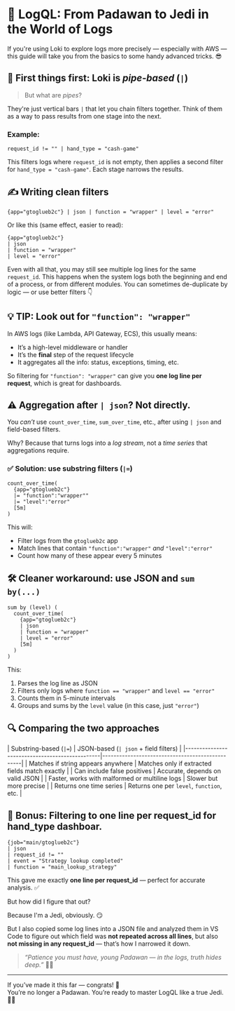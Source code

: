 # 🚀 LogQL: From Padawan to Jedi in the World of Logs

If you're using Loki to explore logs more precisely — especially with AWS — this guide will take you from the basics to some handy advanced tricks. 😎

## 🧪 First things first: Loki is *pipe-based* (`|`)

> But what are *pipes*?

They're just vertical bars `|` that let you chain filters together. Think of them as a way to pass results from one stage into the next.

### Example:

```logql
request_id != "" | hand_type = "cash-game"
```

This filters logs where `request_id` is not empty, then applies a second filter for `hand_type = "cash-game"`. Each stage narrows the results.

## ✍️ Writing clean filters

```logql
{app="gtoglueb2c"} | json | function = "wrapper" | level = "error"
```

Or like this (same effect, easier to read):

```logql
{app="gtoglueb2c"} 
| json 
| function = "wrapper" 
| level = "error"
```

Even with all that, you may still see multiple log lines for the same `request_id`. This happens when the system logs both the beginning and end of a process, or from different modules. You can sometimes de-duplicate by logic — or use better filters 👇

## 💡 TIP: Look out for `"function": "wrapper"`

In AWS logs (like Lambda, API Gateway, ECS), this usually means:

- It’s a high-level middleware or handler
- It’s the **final** step of the request lifecycle
- It aggregates all the info: status, exceptions, timing, etc.

So filtering for `"function": "wrapper"` can give you **one log line per request**, which is great for dashboards.

## ⚠️ Aggregation after `| json`? Not directly.

You *can’t* use `count_over_time`, `sum_over_time`, etc., after using `| json` and field-based filters.

Why? Because that turns logs into a *log stream*, not a *time series* that aggregations require.

### ✅ Solution: use substring filters (`|=`)

```logql
count_over_time( 
  {app="gtoglueb2c"} 
  |= "function":"wrapper"" 
  |= "level":"error" 
  [5m]
)
```

This will:

- Filter logs from the `gtoglueb2c` app
- Match lines that contain `"function":"wrapper"` *and* `"level":"error"`
- Count how many of these appear every 5 minutes

## 🛠️ Cleaner workaround: use JSON and `sum by(...)`

```logql
sum by (level) (
  count_over_time(
    {app="gtoglueb2c"}
    | json
    | function = "wrapper"
    | level = "error"
    [5m]
  )
)
```

This:

1. Parses the log line as JSON
2. Filters only logs where `function == "wrapper"` and `level == "error"`
3. Counts them in 5-minute intervals
4. Groups and sums by the `level` value (in this case, just `"error"`)

## 🔍 Comparing the two approaches

| Substring-based (`|=`)                          | JSON-based (`| json` + field filters)           |
|------------------------------------------------|-------------------------------------------------|
| Matches if string appears anywhere             | Matches only if extracted fields match exactly  |
| Can include false positives                    | Accurate, depends on valid JSON                 |
| Faster, works with malformed or multiline logs | Slower but more precise                         |
| Returns one time series                        | Returns one per `level`, `function`, etc.       |

## 🌟 Bonus: Filtering to one line per request_id for hand_type dashboar. 

```logql
{job="main/gtoglueb2c"} 
| json
| request_id != "" 
| event = "Strategy lookup completed" 
| function = "main_lookup_strategy"
```
This gave me exactly **one line per request_id** — perfect for accurate analysis. ✅

But how did I figure that out?

Because I'm a Jedi, obviously. 😏

But I also copied some log lines into a JSON file and analyzed them in VS Code to figure out which field was **not repeated across all lines**, but also **not missing in any request_id** — that’s how I narrowed it down.

> *“Patience you must have, young Padawan — in the logs, truth hides deep.”* 🧙‍♂️
---

If you’ve made it this far — congrats! 🎉  
You’re no longer a Padawan. You’re ready to master LogQL like a true Jedi. 🧙‍♂️
